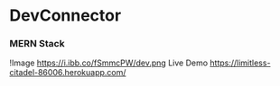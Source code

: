 # DevConnector
### MERN Stack
!Image https://i.ibb.co/fSmmcPW/dev.png
Live Demo https://limitless-citadel-86006.herokuapp.com/
